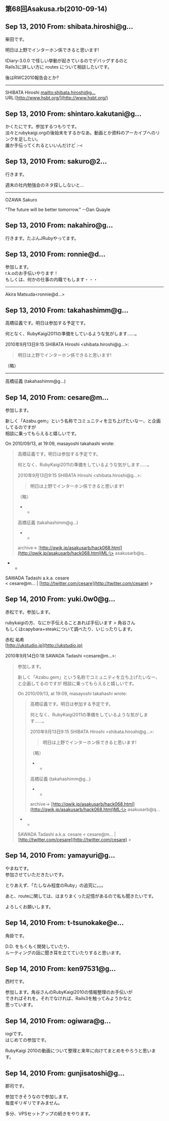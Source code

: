 ## 第68回Asakusa.rb(2010-09-14)

## Sep 13, 2010 From: shibata.hiroshi@g...

柴田です。

明日は上野でインターホン係できると思います!

tDiary-3.0.0 で怪しい挙動が起きているのでデバッグするのと  
Rails3に詳しい方に routes について相談したいです。

後はRWC2010報告会とか?

* * *

SHIBATA Hiroshi [mailto:shibata.hiroshi@g...](mailto:shibata.hiroshi@g...)  
URL:[http://www.hsbt.org/](http://www.hsbt.org/)

## Sep 13, 2010 From: shintaro.kakutani@g...

かくたにです。参加するつもりです。  
淡々とrubykaigi.orgの後始末をするかなあ。動画とか資料のアーカイブへのリンクを足したい。  
誰か手伝ってくれるといいんだけど :-\<

## Sep 13, 2010 From: sakuro@2...

行きます。

週末の社内勉強会のネタ探ししないと…

* * *

OZAWA Sakuro

"The future will be better tomorrow." --Dan Quayle

## Sep 13, 2010 From: nakahiro@g...

行きます。たぶんJRubyやってます。

## Sep 13, 2010 From: ronnie@d...

参加します。  
r.k.oのお手伝いやります！  
もしくは、何かの仕事の内職でもします・・・

* * *

Akira Matsuda\<ronnie@d...\>

## Sep 13, 2010 From: takahashimm@g...

高橋征義です。明日は参加する予定です。

何となく、RubyKaigi2011の準備をしているような気がします……。

2010年9月13日9:15 SHIBATA Hiroshi \<shibata.hiroshi@g...\>:

> 明日は上野でインターホン係できると思います!

（略）

* * *

高橋征義 (takahashimm@g...)

## Sep 14, 2010 From: cesare@m...

参加します。

新しく「Azabu.gem」という名称でコミュニティを立ち上げたいなー、と企画してるのですが  
相談に乗ってもらえると嬉しいです。

On 2010/09/13, at 19:09, masayoshi takahashi wrote:

> 高橋征義です。明日は参加する予定です。
> 
> 何となく、RubyKaigi2011の準備をしているような気がします……。
> 
> 2010年9月13日9:15 SHIBATA Hiroshi \<shibata.hiroshi@g...\>:
> 
> > 明日は上野でインターホン係できると思います!
> 
> （略）
> 
> - -
> 
> 高橋征義 (takahashimm@g...)
> 
> - -
> 
> archive-\> [http://qwik.jp/asakusarb/hack068.html](http://qwik.jp/asakusarb/hack068.html)ML-\> asakusarb@q...
- -

SAWADA Tadashi a.k.a. cesare  
\< cesare@m... | [http://twitter.com/cesare](http://twitter.com/cesare) \>

## Sep 14, 2010 From: yuki.0w0@g...

赤松です。参加します。

rubykaigiの方、なにか手伝えることあれば手伝います \> 角谷さん  
もしくはcapybara+steakについて調べたり、いじったりします。

赤松 祐希  
[http://ukstudio.jp](http://ukstudio.jp)

2010年9月14日0:18 SAWADA Tadashi \<cesare@m...\>:

> 参加します。
> 
> 新しく「Azabu.gem」という名称でコミュニティを立ち上げたいなー、と企画してるのですが 相談に乗ってもらえると嬉しいです。
> 
> On 2010/09/13, at 19:09, masayoshi takahashi wrote:
> 
> > 高橋征義です。明日は参加する予定です。
> > 
> > 何となく、RubyKaigi2011の準備をしているような気がします……。
> > 
> > 2010年9月13日9:15 SHIBATA Hiroshi \<shibata.hiroshi@g...\>:
> > 
> > > 明日は上野でインターホン係できると思います!
> > 
> > （略）
> > 
> > - -
> > 
> > 高橋征義 (takahashimm@g...)
> > 
> > - -
> > 
> > archive-\> [http://qwik.jp/asakusarb/hack068.html](http://qwik.jp/asakusarb/hack068.html)ML-\> asakusarb@q...
> - -
> 
> SAWADA Tadashi a.k.a. cesare \< cesare@m... | [http://twitter.com/cesare](http://twitter.com/cesare) \>
## Sep 14, 2010 From: yamayuri@g...

やまねです。  
参加させていただきたいです。

とりあえず、「たしなみ程度のRuby」の追究に。。。

あと、routeに関しては、はまりまくった記憶があるので私も聞きたいです。

よろしくお願いします。

## Sep 14, 2010 From: t-tsunokake@e...

角掛です。

D.D. をもくもく開発していたり、  
ルーティングの話に聞き耳を立てていたりすると思います。

## Sep 14, 2010 From: ken97531@g...

西村です。

参加します。角谷さんのRubyKaigi2010の情報整理のお手伝いが  
できればそれを。それでなければ、Rails3を触ってみようかなと  
思っています。

## Sep 14, 2010 From: ogiwara@g...

iogiです。  
はじめての参加です。

RubyKaigi 2010の動画について整理と来年に向けてまとめをやろうと思います。

## Sep 14, 2010 From: gunjisatoshi@g...

郡司です。

参加できそうなので参加します。  
毎度ギリギリですみません。

多分、VPSセットアップの続きをやります。

